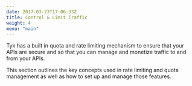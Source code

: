 ```yaml
---
date: 2017-03-23T17:06:33Z
title: Control & Limit Traffic
weight: 4
menu: "main"
---
```


Tyk has a built in quota and rate limiting mechanism to ensure that your APIs are secure and so that you can manage and monetize traffic to and from your APIs.

This section outlines the key concepts used in rate limiting and quota management as well as how to set up and manage those features.